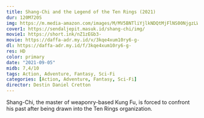 ```yaml
---
title: Shang-Chi and the Legend of the Ten Rings (2021)
dur: 120M720S
img: https://m.media-amazon.com/images/M/MV5BNTliYjlkNDQtMjFlNS00NjgzLWFmMWEtYmM2Mzc2Zjg3ZjEyXkEyXkFqcGdeQXVyMTkxNjUyNQ@@._V1_.jpg
cover1: https://sendaljepit.masuk.id/shang-chi/img/
movie1: https://short.ink/nZ1zEGb3-
movie: https://daffa-adr.my.id/v/3kqe4xum10ry6-g-
dl: https://daffa-adr.my.id/f/3kqe4xum10ry6-g-
res: HD
color: primary
date: "2021-09-05"
midb: 7,4/10
tags: Action, Adventure, Fantasy, Sci-Fi
categories: [Action, Adventure, Fantasy, Sci-Fi]
director: Destin Daniel Cretton
---
```


Shang-Chi, the master of weaponry-based Kung Fu, is forced to confront his past after being drawn into the Ten Rings organization.
